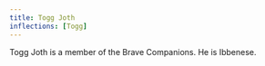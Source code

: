 ```yaml
---
title: Togg Joth
inflections: [Togg]
---
```


Togg Joth is a member of the Brave Companions. He is Ibbenese.



